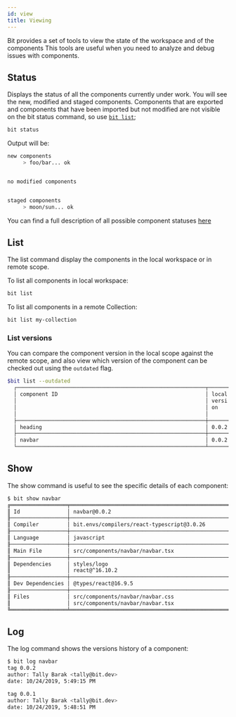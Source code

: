 ```yaml
---
id: view
title: Viewing
---
```


Bit provides a set of tools to view the state of the workspace and of the components
This tools are useful when you need to analyze and debug issues with components.  

## Status

Displays the status of all the components currently under work. You will see the new, modified and staged components. Components that are exported and components that have been imported but not modified are not visible on the bit status command, so use [`bit list`](#list);

```bash
bit status
```

Output will be:

```bash
new components
     > foo/bar... ok


no modified components


staged components
     > moon/sun... ok
```

You can find a full description of all possible component statuses [here](/docs/workspace#workspace-statuses)

## List

The list command display the components in the local workspace or in remote scope.  

To list all components in local workspace:

```bash
bit list
```

To list all components in a remote Collection:

```bash
bit list my-collection
```

### List versions

You can compare the component version in the local scope against the remote scope, and also view which version of the component can be checked out using the `outdated` flag.  

```bash
$bit list --outdated
  ┌────────────────────────────────────────────────────────────┬───────┬───────┬───────┐
  │ component ID                                               │ local │ used  │ remot │
  │                                                            │ versi │ versi │ e     │
  │                                                            │ on    │ on    │ versi │
  │                                                            │       │       │ on    │
  ├────────────────────────────────────────────────────────────┼───────┼───────┼───────┤
  │ heading                                                    │ 0.0.2 │ 0.0.2 │ N/A   │
  ├────────────────────────────────────────────────────────────┼───────┼───────┼───────┤
  │ navbar                                                     │ 0.0.2 │ 0.0.2 │ N/A   │
  └────────────────────────────────────────────────────────────┴───────┴───────┴───────┘
```

## Show  

The show command is useful to see the specific details of each component:  

```bash
$ bit show navbar
╔══════════════════╤════════════════════════════════════════════════════╗
║ Id               │ navbar@0.0.2                                       ║
╟──────────────────┼────────────────────────────────────────────────────╢
║ Compiler         │ bit.envs/compilers/react-typescript@3.0.26         ║
╟──────────────────┼────────────────────────────────────────────────────╢
║ Language         │ javascript                                         ║
╟──────────────────┼────────────────────────────────────────────────────╢
║ Main File        │ src/components/navbar/navbar.tsx                   ║
╟──────────────────┼────────────────────────────────────────────────────╢
║ Dependencies     │ styles/logo                                        ║
║                  │ react@^16.10.2                                     ║
╟──────────────────┼────────────────────────────────────────────────────╢
║ Dev Dependencies │ @types/react@16.9.5                                ║
╟──────────────────┼────────────────────────────────────────────────────╢
║ Files            │ src/components/navbar/navbar.css                   ║
║                  │ src/components/navbar/navbar.tsx                   ║
╚══════════════════╧════════════════════════════════════════════════════╝
```

## Log

The log command shows the versions history of a component:

```bash
$ bit log navbar
tag 0.0.2
author: Tally Barak <tally@bit.dev>
date: 10/24/2019, 5:49:15 PM

tag 0.0.1
author: Tally Barak <tally@bit.dev>
date: 10/24/2019, 5:48:51 PM
```
